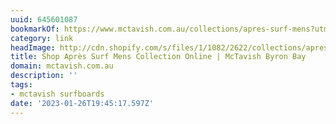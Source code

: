 ```yaml
---
uuid: 645601087
bookmarkOf: https://www.mctavish.com.au/collections/apres-surf-mens?utm\_medium=social&utm\_source=linktree&utm\_campaign=shop+apres+surf+mens
category: link
headImage: http://cdn.shopify.com/s/files/1/1082/2622/collections/apres-surf-mens-collection-page-banner.jpg?v=1653891247
title: Shop Après Surf Mens Collection Online | McTavish Byron Bay
domain: mctavish.com.au
description: ''
tags:
- mctavish surfboards
date: '2023-01-26T19:45:17.597Z'
---
```



